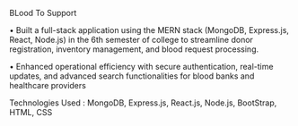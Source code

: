 BLood To Support 

• Built a full-stack application using the MERN stack (MongoDB, Express.js, React, Node.js) in the 6th semester of
  college to streamline donor registration, inventory management, and blood request processing.
  
• Enhanced operational efficiency with secure authentication, real-time updates, and advanced search functionalities
  for blood banks and healthcare providers

 Technologies Used : MongoDB, Express.js, React.js, Node.js, BootStrap, HTML, CSS
